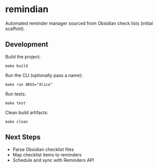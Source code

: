 # remindian

Automated reminder manager sourced from Obsidian check lists (initial scaffold).

## Development

Build the project:
```
make build
```

Run the CLI (optionally pass a name):
```
make run ARGS="Alice"
```

Run tests:
```
make test
```

Clean build artifacts:
```
make clean
```

## Next Steps
- Parse Obsidian checklist files
- Map checklist items to reminders
- Schedule and sync with Reminders API
